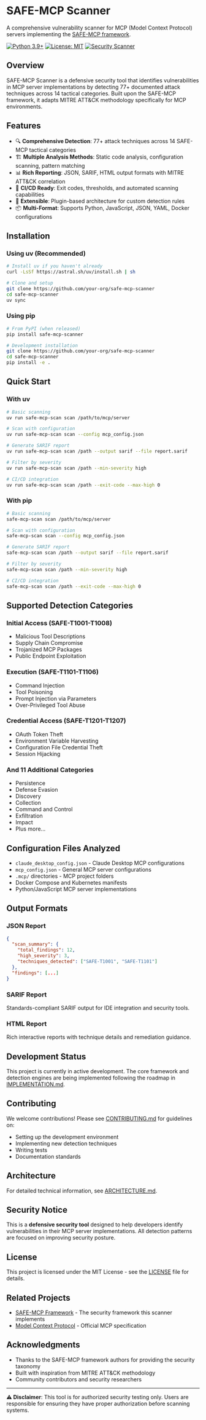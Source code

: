 # SAFE-MCP Scanner

A comprehensive vulnerability scanner for MCP (Model Context Protocol) servers implementing the [SAFE-MCP framework](https://github.com/fkautz/safe-mcp).

[![Python 3.9+](https://img.shields.io/badge/python-3.9+-blue.svg)](https://www.python.org/downloads/)
[![License: MIT](https://img.shields.io/badge/License-MIT-yellow.svg)](https://opensource.org/licenses/MIT)
[![Security Scanner](https://img.shields.io/badge/security-scanner-red.svg)](https://github.com/fkautz/safe-mcp)

## Overview

SAFE-MCP Scanner is a defensive security tool that identifies vulnerabilities in MCP server implementations by detecting 77+ documented attack techniques across 14 tactical categories. Built upon the SAFE-MCP framework, it adapts MITRE ATT&CK methodology specifically for MCP environments.

## Features

- 🔍 **Comprehensive Detection**: 77+ attack techniques across 14 SAFE-MCP tactical categories
- 🏗️ **Multiple Analysis Methods**: Static code analysis, configuration scanning, pattern matching
- 📊 **Rich Reporting**: JSON, SARIF, HTML output formats with MITRE ATT&CK correlation
- 🚀 **CI/CD Ready**: Exit codes, thresholds, and automated scanning capabilities
- 🔧 **Extensible**: Plugin-based architecture for custom detection rules
- 📦 **Multi-Format**: Supports Python, JavaScript, JSON, YAML, Docker configurations

## Installation

### Using uv (Recommended)

```bash
# Install uv if you haven't already
curl -LsSf https://astral.sh/uv/install.sh | sh

# Clone and setup
git clone https://github.com/your-org/safe-mcp-scanner
cd safe-mcp-scanner
uv sync
```

### Using pip

```bash
# From PyPI (when released)
pip install safe-mcp-scanner

# Development installation
git clone https://github.com/your-org/safe-mcp-scanner
cd safe-mcp-scanner
pip install -e .
```

## Quick Start

### With uv

```bash
# Basic scanning
uv run safe-mcp-scan scan /path/to/mcp/server

# Scan with configuration
uv run safe-mcp-scan scan --config mcp_config.json

# Generate SARIF report
uv run safe-mcp-scan scan /path --output sarif --file report.sarif

# Filter by severity
uv run safe-mcp-scan scan /path --min-severity high

# CI/CD integration
uv run safe-mcp-scan scan /path --exit-code --max-high 0
```

### With pip

```bash
# Basic scanning
safe-mcp-scan scan /path/to/mcp/server

# Scan with configuration
safe-mcp-scan scan --config mcp_config.json

# Generate SARIF report
safe-mcp-scan scan /path --output sarif --file report.sarif

# Filter by severity
safe-mcp-scan scan /path --min-severity high

# CI/CD integration
safe-mcp-scan scan /path --exit-code --max-high 0
```

## Supported Detection Categories

### Initial Access (SAFE-T1001-T1008)
- Malicious Tool Descriptions
- Supply Chain Compromise
- Trojanized MCP Packages
- Public Endpoint Exploitation

### Execution (SAFE-T1101-T1106)
- Command Injection
- Tool Poisoning
- Prompt Injection via Parameters
- Over-Privileged Tool Abuse

### Credential Access (SAFE-T1201-T1207)
- OAuth Token Theft
- Environment Variable Harvesting
- Configuration File Credential Theft
- Session Hijacking

### And 11 Additional Categories
- Persistence
- Defense Evasion
- Discovery
- Collection
- Command and Control
- Exfiltration
- Impact
- Plus more...

## Configuration Files Analyzed

- `claude_desktop_config.json` - Claude Desktop MCP configurations
- `mcp_config.json` - General MCP server configurations
- `.mcp/` directories - MCP project folders
- Docker Compose and Kubernetes manifests
- Python/JavaScript MCP server implementations

## Output Formats

### JSON Report
```json
{
  "scan_summary": {
    "total_findings": 12,
    "high_severity": 3,
    "techniques_detected": ["SAFE-T1001", "SAFE-T1101"]
  },
  "findings": [...]
}
```

### SARIF Report
Standards-compliant SARIF output for IDE integration and security tools.

### HTML Report
Rich interactive reports with technique details and remediation guidance.

## Development Status

This project is currently in active development. The core framework and detection engines are being implemented following the roadmap in [IMPLEMENTATION.md](./IMPLEMENTATION.md).

## Contributing

We welcome contributions! Please see [CONTRIBUTING.md](./CONTRIBUTING.md) for guidelines on:

- Setting up the development environment
- Implementing new detection techniques
- Writing tests
- Documentation standards

## Architecture

For detailed technical information, see [ARCHITECTURE.md](./ARCHITECTURE.md).

## Security Notice

This is a **defensive security tool** designed to help developers identify vulnerabilities in their MCP server implementations. All detection patterns are focused on improving security posture.

## License

This project is licensed under the MIT License - see the [LICENSE](LICENSE) file for details.

## Related Projects

- [SAFE-MCP Framework](https://github.com/fkautz/safe-mcp) - The security framework this scanner implements
- [Model Context Protocol](https://github.com/modelcontextprotocol) - Official MCP specification

## Acknowledgments

- Thanks to the SAFE-MCP framework authors for providing the security taxonomy
- Built with inspiration from MITRE ATT&CK methodology
- Community contributors and security researchers

---

**⚠️ Disclaimer**: This tool is for authorized security testing only. Users are responsible for ensuring they have proper authorization before scanning systems.